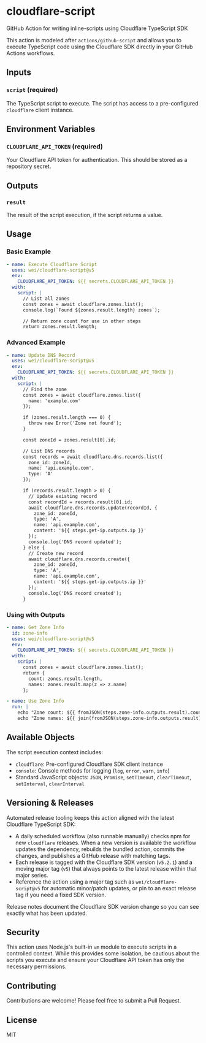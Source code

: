 # cloudflare-script

GitHub Action for writing inline-scripts using Cloudflare TypeScript SDK

This action is modeled after `actions/github-script` and allows you to execute TypeScript code using the Cloudflare SDK directly in your GitHub Actions workflows.

## Inputs

### `script` (required)

The TypeScript script to execute. The script has access to a pre-configured `cloudflare` client instance.

## Environment Variables

### `CLOUDFLARE_API_TOKEN` (required)

Your Cloudflare API token for authentication. This should be stored as a repository secret.

## Outputs

### `result`

The result of the script execution, if the script returns a value.

## Usage

### Basic Example

```yaml
- name: Execute Cloudflare Script
  uses: wei/cloudflare-script@v5
  env:
    CLOUDFLARE_API_TOKEN: ${{ secrets.CLOUDFLARE_API_TOKEN }}
  with:
    script: |
      // List all zones
      const zones = await cloudflare.zones.list();
      console.log(`Found ${zones.result.length} zones`);

      // Return zone count for use in other steps
      return zones.result.length;
```

### Advanced Example

```yaml
- name: Update DNS Record
  uses: wei/cloudflare-script@v5
  env:
    CLOUDFLARE_API_TOKEN: ${{ secrets.CLOUDFLARE_API_TOKEN }}
  with:
    script: |
      // Find the zone
      const zones = await cloudflare.zones.list({
        name: 'example.com'
      });

      if (zones.result.length === 0) {
        throw new Error('Zone not found');
      }

      const zoneId = zones.result[0].id;

      // List DNS records
      const records = await cloudflare.dns.records.list({
        zone_id: zoneId,
        name: 'api.example.com',
        type: 'A'
      });

      if (records.result.length > 0) {
        // Update existing record
        const recordId = records.result[0].id;
        await cloudflare.dns.records.update(recordId, {
          zone_id: zoneId,
          type: 'A',
          name: 'api.example.com',
          content: '${{ steps.get-ip.outputs.ip }}'
        });
        console.log('DNS record updated');
      } else {
        // Create new record
        await cloudflare.dns.records.create({
          zone_id: zoneId,
          type: 'A',
          name: 'api.example.com',
          content: '${{ steps.get-ip.outputs.ip }}'
        });
        console.log('DNS record created');
      }
```

### Using with Outputs

```yaml
- name: Get Zone Info
  id: zone-info
  uses: wei/cloudflare-script@v5
  env:
    CLOUDFLARE_API_TOKEN: ${{ secrets.CLOUDFLARE_API_TOKEN }}
  with:
    script: |
      const zones = await cloudflare.zones.list();
      return {
        count: zones.result.length,
        names: zones.result.map(z => z.name)
      };

- name: Use Zone Info
  run: |
    echo "Zone count: ${{ fromJSON(steps.zone-info.outputs.result).count }}"
    echo "Zone names: ${{ join(fromJSON(steps.zone-info.outputs.result).names, ', ') }}"
```

## Available Objects

The script execution context includes:

- `cloudflare`: Pre-configured Cloudflare SDK client instance
- `console`: Console methods for logging (`log`, `error`, `warn`, `info`)
- Standard JavaScript objects: `JSON`, `Promise`, `setTimeout`, `clearTimeout`, `setInterval`, `clearInterval`

## Versioning & Releases

Automated release tooling keeps this action aligned with the latest Cloudflare TypeScript SDK:

- A daily scheduled workflow (also runnable manually) checks npm for new `cloudflare` releases. When a new version is available the workflow updates the dependency, rebuilds the bundled action, commits the changes, and publishes a GitHub release with matching tags.
- Each release is tagged with the Cloudflare SDK version (`v5.2.1`) and a moving major tag (`v5`) that always points to the latest release within that major series.
- Reference the action using a major tag such as `wei/cloudflare-script@v5` for automatic minor/patch updates, or pin to an exact release tag if you need a fixed SDK version.

Release notes document the Cloudflare SDK version change so you can see exactly what has been updated.

## Security

This action uses Node.js's built-in `vm` module to execute scripts in a controlled context. While this provides some isolation, be cautious about the scripts you execute and ensure your Cloudflare API token has only the necessary permissions.

## Contributing

Contributions are welcome! Please feel free to submit a Pull Request.

## License

MIT
